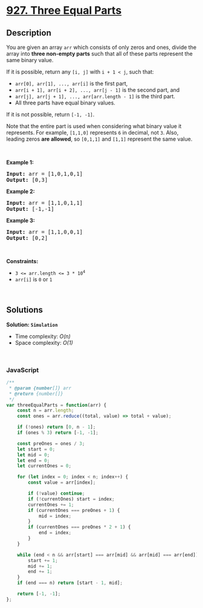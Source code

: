 # [927. Three Equal Parts](https://leetcode.com/problems/three-equal-parts)

## Description

<div class="elfjS" data-track-load="description_content"><p>You are given an array <code>arr</code> which consists of only zeros and ones, divide the array into <strong>three non-empty parts</strong> such that all of these parts represent the same binary value.</p>

<p>If it is possible, return any <code>[i, j]</code> with <code>i + 1 &lt; j</code>, such that:</p>

<ul>
	<li><code>arr[0], arr[1], ..., arr[i]</code> is the first part,</li>
	<li><code>arr[i + 1], arr[i + 2], ..., arr[j - 1]</code> is the second part, and</li>
	<li><code>arr[j], arr[j + 1], ..., arr[arr.length - 1]</code> is the third part.</li>
	<li>All three parts have equal binary values.</li>
</ul>

<p>If it is not possible, return <code>[-1, -1]</code>.</p>

<p>Note that the entire part is used when considering what binary value it represents. For example, <code>[1,1,0]</code> represents <code>6</code> in decimal, not <code>3</code>. Also, leading zeros <strong>are allowed</strong>, so <code>[0,1,1]</code> and <code>[1,1]</code> represent the same value.</p>

<p>&nbsp;</p>
<p><strong class="example">Example 1:</strong></p>
<pre><strong>Input:</strong> arr = [1,0,1,0,1]
<strong>Output:</strong> [0,3]
</pre><p><strong class="example">Example 2:</strong></p>
<pre><strong>Input:</strong> arr = [1,1,0,1,1]
<strong>Output:</strong> [-1,-1]
</pre><p><strong class="example">Example 3:</strong></p>
<pre><strong>Input:</strong> arr = [1,1,0,0,1]
<strong>Output:</strong> [0,2]
</pre>
<p>&nbsp;</p>
<p><strong>Constraints:</strong></p>

<ul>
	<li><code>3 &lt;= arr.length &lt;= 3 * 10<sup>4</sup></code></li>
	<li><code>arr[i]</code> is <code>0</code> or <code>1</code></li>
</ul>
</div>

<p>&nbsp;</p>

## Solutions

**Solution: `Simulation`**
- Time complexity: <em>O(n)</em>
- Space complexity: <em>O(1)</em>

<p>&nbsp;</p>

### **JavaScript**

```js
/**
 * @param {number[]} arr
 * @return {number[]}
 */
var threeEqualParts = function(arr) {
    const n = arr.length;
    const ones = arr.reduce((total, value) => total + value);

    if (!ones) return [0, n - 1];
    if (ones % 3) return [-1, -1];

    const preOnes = ones / 3;
    let start = 0;
    let mid = 0;
    let end = 0;
    let currentOnes = 0;

    for (let index = 0; index < n; index++) {
        const value = arr[index];

        if (!value) continue;
        if (!currentOnes) start = index;
        currentOnes += 1;
        if (currentOnes === preOnes + 1) {
            mid = index;
        }
        if (currentOnes === preOnes * 2 + 1) {
            end = index;
        }
    }

    while (end < n && arr[start] === arr[mid] && arr[mid] === arr[end]) {
        start += 1;
        mid += 1;
        end += 1;
    }
    if (end === n) return [start - 1, mid];

    return [-1, -1];
};
```

